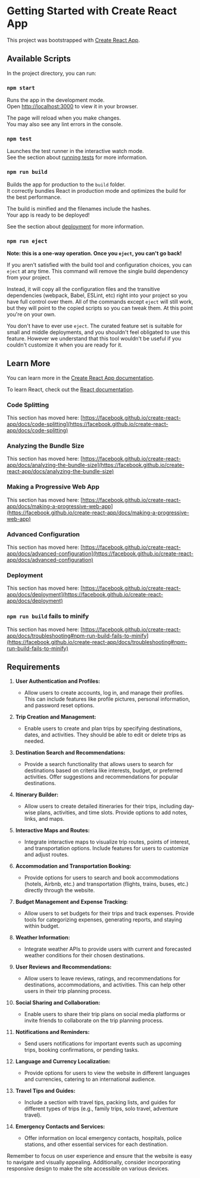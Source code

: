 # Getting Started with Create React App

This project was bootstrapped with [Create React App](https://github.com/facebook/create-react-app).

## Available Scripts

In the project directory, you can run:

### `npm start`

Runs the app in the development mode.\
Open [http://localhost:3000](http://localhost:3000) to view it in your browser.

The page will reload when you make changes.\
You may also see any lint errors in the console.

### `npm test`

Launches the test runner in the interactive watch mode.\
See the section about [running tests](https://facebook.github.io/create-react-app/docs/running-tests) for more information.

### `npm run build`

Builds the app for production to the `build` folder.\
It correctly bundles React in production mode and optimizes the build for the best performance.

The build is minified and the filenames include the hashes.\
Your app is ready to be deployed!

See the section about [deployment](https://facebook.github.io/create-react-app/docs/deployment) for more information.

### `npm run eject`

**Note: this is a one-way operation. Once you `eject`, you can't go back!**

If you aren't satisfied with the build tool and configuration choices, you can `eject` at any time. This command will remove the single build dependency from your project.

Instead, it will copy all the configuration files and the transitive dependencies (webpack, Babel, ESLint, etc) right into your project so you have full control over them. All of the commands except `eject` will still work, but they will point to the copied scripts so you can tweak them. At this point you're on your own.

You don't have to ever use `eject`. The curated feature set is suitable for small and middle deployments, and you shouldn't feel obligated to use this feature. However we understand that this tool wouldn't be useful if you couldn't customize it when you are ready for it.

## Learn More

You can learn more in the [Create React App documentation](https://facebook.github.io/create-react-app/docs/getting-started).

To learn React, check out the [React documentation](https://reactjs.org/).

### Code Splitting

This section has moved here: [https://facebook.github.io/create-react-app/docs/code-splitting](https://facebook.github.io/create-react-app/docs/code-splitting)

### Analyzing the Bundle Size

This section has moved here: [https://facebook.github.io/create-react-app/docs/analyzing-the-bundle-size](https://facebook.github.io/create-react-app/docs/analyzing-the-bundle-size)

### Making a Progressive Web App

This section has moved here: [https://facebook.github.io/create-react-app/docs/making-a-progressive-web-app](https://facebook.github.io/create-react-app/docs/making-a-progressive-web-app)

### Advanced Configuration

This section has moved here: [https://facebook.github.io/create-react-app/docs/advanced-configuration](https://facebook.github.io/create-react-app/docs/advanced-configuration)

### Deployment

This section has moved here: [https://facebook.github.io/create-react-app/docs/deployment](https://facebook.github.io/create-react-app/docs/deployment)

### `npm run build` fails to minify

This section has moved here: [https://facebook.github.io/create-react-app/docs/troubleshooting#npm-run-build-fails-to-minify](https://facebook.github.io/create-react-app/docs/troubleshooting#npm-run-build-fails-to-minify)


## Requirements

1. **User Authentication and Profiles:**
   - Allow users to create accounts, log in, and manage their profiles. This can include features like profile pictures, personal information, and password reset options.

2. **Trip Creation and Management:**
   - Enable users to create and plan trips by specifying destinations, dates, and activities. They should be able to edit or delete trips as needed.

3. **Destination Search and Recommendations:**
   - Provide a search functionality that allows users to search for destinations based on criteria like interests, budget, or preferred activities. Offer suggestions and recommendations for popular destinations.

4. **Itinerary Builder:**
   - Allow users to create detailed itineraries for their trips, including day-wise plans, activities, and time slots. Provide options to add notes, links, and maps.

5. **Interactive Maps and Routes:**
   - Integrate interactive maps to visualize trip routes, points of interest, and transportation options. Include features for users to customize and adjust routes.

6. **Accommodation and Transportation Booking:**
   - Provide options for users to search and book accommodations (hotels, Airbnb, etc.) and transportation (flights, trains, buses, etc.) directly through the website.

7. **Budget Management and Expense Tracking:**
   - Allow users to set budgets for their trips and track expenses. Provide tools for categorizing expenses, generating reports, and staying within budget.

8. **Weather Information:**
   - Integrate weather APIs to provide users with current and forecasted weather conditions for their chosen destinations.

9. **User Reviews and Recommendations:**
   - Allow users to leave reviews, ratings, and recommendations for destinations, accommodations, and activities. This can help other users in their trip planning process.

10. **Social Sharing and Collaboration:**
    - Enable users to share their trip plans on social media platforms or invite friends to collaborate on the trip planning process.

11. **Notifications and Reminders:**
    - Send users notifications for important events such as upcoming trips, booking confirmations, or pending tasks.

12. **Language and Currency Localization:**
    - Provide options for users to view the website in different languages and currencies, catering to an international audience.

13. **Travel Tips and Guides:**
    - Include a section with travel tips, packing lists, and guides for different types of trips (e.g., family trips, solo travel, adventure travel).

14. **Emergency Contacts and Services:**
    - Offer information on local emergency contacts, hospitals, police stations, and other essential services for each destination.

Remember to focus on user experience and ensure that the website is easy to navigate and visually appealing. Additionally, consider incorporating responsive design to make the site accessible on various devices.